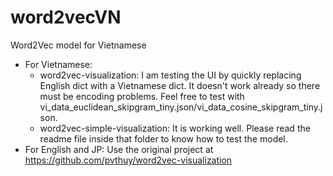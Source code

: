 # word2vecVN
Word2Vec model for Vietnamese
- For Vietnamese:
	+ word2vec-visualization: I am testing the UI by quickly replacing English dict with a Vietnamese dict. It doesn't work already so there must be encoding problems. Feel free to test with vi_data_euclidean_skipgram_tiny.json/vi_data_cosine_skipgram_tiny.json.
	+ word2vec-simple-visualization: It is working well. Please read the readme file inside that folder to know how to test the model.
- For English and JP: Use the original project at https://github.com/pvthuy/word2vec-visualization
